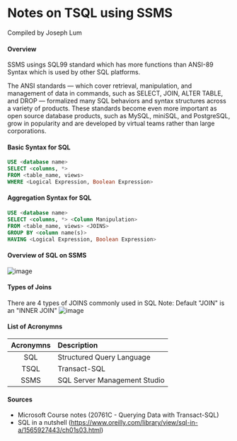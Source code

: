 # Notes on TSQL using SSMS
Compiled by Joseph Lum

#### Overview
SSMS usings SQL99 standard which has more functions than ANSI-89 Syntax which is used by other SQL platforms. 

The ANSI standards — which cover retrieval, manipulation, and management of data in commands, such as SELECT, JOIN, ALTER TABLE, and DROP — formalized many SQL behaviors and syntax structures across a variety of products. These standards become even more important as open source database products, such as MySQL, miniSQL, and PostgreSQL, grow in popularity and are developed by virtual teams rather than large corporations.

#### Basic Syntax for SQL
```SQL
USE <database name>
SELECT <columns, *>
FROM <table_name, views>
WHERE <Logical Expression, Boolean Expression>
```

#### Aggregation Syntax for SQL
```SQL
USE <database name>
SELECT <columns, *> <Column Manipulation>
FROM <table_name, views> <JOINS>
GROUP BY <column name(s)>
HAVING <Logical Expression, Boolean Expression>
```

#### Overview of SQL on SSMS
![image](https://user-images.githubusercontent.com/89778617/132669416-584ece21-45f2-42b2-8c73-52dfbf44405b.png)


#### Types of Joins
There are 4 types of JOINS commonly used in SQL
Note: Default "JOIN" is an "INNER JOIN"
![image](https://user-images.githubusercontent.com/89778617/132785560-83652450-de66-434a-8e73-cf583271043d.png)


#### List of Acronymns
| Acronymns  | Description |
| :--------: | :-------- |
| SQL  | Structured Query Language  |
| TSQL  | Transact-SQL  |
| SSMS  | SQL Server Management Studio  |


#### Sources
- Microsoft Course notes (20761C - Querying Data with Transact-SQL)
- SQL in a nutshell (https://www.oreilly.com/library/view/sql-in-a/1565927443/ch01s03.html)
